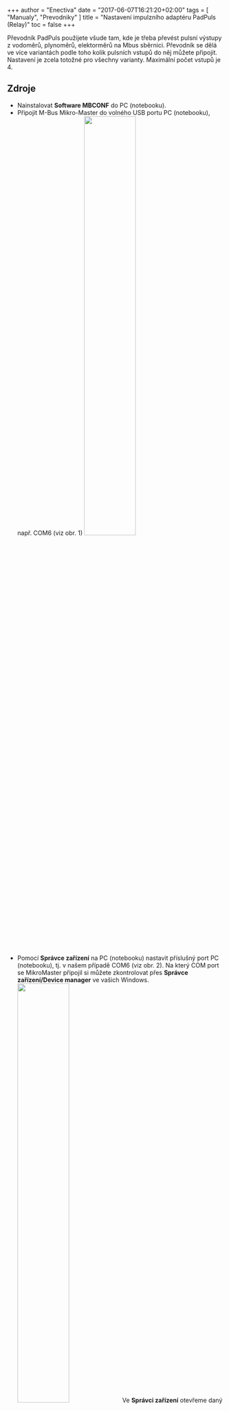 +++
author = "Enectiva"
date = "2017-06-07T16:21:20+02:00"
tags = [
    "Manualy",
    "Prevodniky"
]
title = "Nastavení impulzního adaptéru PadPuls (Relay)"
toc = false
+++

Převodník PadPuls použijete všude tam, kde je třeba převést pulsní výstupy z vodoměrů, plynoměrů, elektorměrů na Mbus sběrnici. Převodník se dělá ve více variantách podle toho kolik pulsních vstupů do něj můžete připojit. Nastavení je zcela totožné pro všechny varianty. Maximální počet vstupů je 4.

## Zdroje

- Nainstalovat **Software MBCONF** do PC (notebooku).
- Připojit M-Bus Mikro-Master do volného USB portu PC (notebooku), např. COM6 (viz obr. 1)
<img class="center" src="/images/padpuls-connection-to-pc.jpg" style="width:50%"></img>
- Pomocí **Správce zařízení** na PC (notebooku) nastavit příslušný port PC (notebooku), tj. v našem případě COM6 (viz obr. 2). Na který COM port se MikroMaster připojil si můžete zkontrolovat přes **Správce zařízení/Device manager** ve vašich Windows.
<img class="center" src="/images/padpuls-connection-port-to-mikromaster.jpg" style="width:50%"></img>
Ve **Správci zařízení** otevřeme daný port a na záložce **Port settings** musí být nastaveny následující hodnoty:

<img class="left" src="/images/padpuls-port-configuration.jpg"></img>

| Volba | Pole |
|--------|:-----:|
| `bit/sec` | 115200 |
| `datagram bit` | 8 |
| `parity` | none |
| `stop bit` | 1 |
| `flow managment` | none |

<div style="clear:both"></div>

- Připojit adaptér PadPuls (svorky M M – M-Bus) ke svorkovnici M-Bus Mikro-Master USB (viz obr. 1)
- Aktivovat PadPuls adaptér. Sundat horní kryt adaptéru a propojku u nápisu BAT nasunout na oba piny (viz obr. 4 – písmena BAT).
<img class="center" src="/images/padpuls-activate-bat.jpg" style="width:50%"></img>
- Otevřít program MBCONF. Který je ke stažení normálně na internetu, případně zašle technická podpora týmu Enectiva.
<img class="center" src="/images/interface-relay-mbconf.jpg"></img>
- Provést základní nastavení:

    - Nastavit č. portu stejný jako na PC **(5)**.
    - Nastavit rychlost komunikace = `2400 Bd` **(6)**.
    - Nastavení rychlosti podle **(7)** není potřeba (automaticky se nastaví z nadřazeného zařízení).
    - MBus adresu nastavit na 254 **(8)**. **254** 254 znamená multicast. Jedná se o adresu na kterou odpovídají všechny zařízení, tudíž se používá v případech, kdy neznáte adresu. Nemůžete to vašk použít, když je na sběrnici více zařízení.
    - `Manufact` = načítá se, není třeba nastavit **(9)**
    - `Type` = načítá se, není třeba nastavit **(10)**
    - `Generation` = načítá se, není třeba nastavit **(11)**
    - `MBus state` = načítá se, není třeba nastavit **(12)**
    - `Autom. Readout` = je to volba, v případě aktivace SW vždy načte data po zapsání (je to výhodné  pro kontrolu správnosti programování - **13**).
    - `ZVEI Optical Mode` = v případě aktivace tohoto módu se zařízení vybavené optickým interface a MBus protokolem podle EN 1434-3 může být snímáno a programováno za použití optické čtecí hlavy. V Enectiva projektech nepoužíváme. **(14)**
    - `MDK (Sensus)` = toto se používá pro čtení se zařízením MDK od Sensus **(15)**.
    - `Connect to meter` = toto se použije pro vyžádání dat z připojeného zařízení (v našem případě PadPuls - **16**).
    - `Erase log.` = vymaže obsah log. Okna **(17)**
    - `Exit` = ukončí program a uloží současné nastavení **(18)**

**po zapojení a nastavení parametrů stiskněte `connect to meter`**

<img class="center" src="/images/parameters-mbconf.jpg" style="width:50%"></img>

Podle varianty převodníku **PadPulse** se objeví rozhranní s jedním až čtyřmy porty v horní části. Na našem obrázku je nastavení pro **Port 1**. Pro nastavení je třeba:

1. Vyplnit primární adresu. Každé zařízení připojené na M-Bus sběrnici musí mít unikátní a jedinečnou primární adresu v rozsahu hodnot 0-254 (Obr.číslo 1)
2. Vyplňte sekundární adresu, obvykle se jedná o sériové číslo měřidla a jedná se o číslo podle kterého je pak v Enective dané měřidlo vyčítáno. (Obr.číslo 2). I sekundární adresa musí být v rámci sběrnici unikátní.
3. Vyberte typ měřené energie na **portu 1.** V našem případě **water=voda**
4. Čísla **4**,**5** a **6** jsou nejdůležitější z celého nastavení převodníku. Zde se nastavuje váha jednotlivým pulsům přes **Multiplicator**, poté současný stav měřidla (čítače) a jednotka v jaké odečítáme. Např. Dle nastavení na obrázku říkáme že jeden puls=jeden litr a na měřidle je aktuálně natočeno 1302 litrů.

## Příklady nastavení multiplikátoru
### Příklad 1
Vodoměr má natočeno 45120 litrů a jeden pulse = 10litrů. Máte dvě možnosti jak nastavit převodník

1. Unit = 10L, Multiplicator = 1 / 1, Counter = 4512 (poslední nulu si všimněte, že jsme neuvedli jelikož máte nastaveno že to bude skákat po 10 litrech).
2. Unit = 1L, Multiplicator = 10 / 1, Counter = 45120 (x 1L)

### Příklad 2
Elektroměr má na display hodnotu 78346 kWh a 64 pulsů = 1kWh

1. **nastavení:** Unidad = 1kWh, Multiplicator = 1 / 1, Counter = 78346 (x 1kWh)

### Příklad 3
Elektroměr má natočeno 112,345 kWh a 1000 pulsů=1kWh

1. **nastavení:** Unidad = 1Wh, Multiplicator = 1 / 1, Counter = 1123454 (x 0,001Wh)

### Příklady jak nastavit elektroměry pro nepřímé měření, které mají na sobě měřící trafa

1. Je třeba synchronizovat čas a proto stikněte tlačítko označené 7.
2. Jakmile máte vše nataveno stikněte `Write` a proběhne zápis do převodníku všech nastavených hodnot.
3. Vždy je důležité si ověřit co je zapsáno a proto pro kontrolu stiskněte `Read`. Uvidíte i stav čítače a tak lze ověřit, že jste převodník nastavili spráně.
4. V dolní části vidíte přímo data která proudí do a z převodníku v hexadecimálním zápisu po bytech. Každý příkaz musí končit bytem E5, který znamená že vše proběhlo OK.
